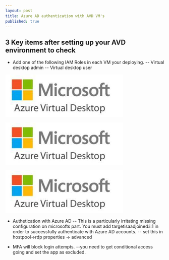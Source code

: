 ```yaml
---
layout: post
title: Azure AD authentication with AVD VM's
published: true
---
```



## 3 Key items after setting up your AVD environment to check


- Add one of the following IAM Roles in each VM your deploying.
-- Virtual desktop admin
-- Virtual desktop user

![avdimg.jpg](./avdimg.jpg)

![My Image](avdimg.jpg)

![avdimg.jpg](https://github.com/nomoretorgo/nomoretorgo.github.io/blob/master/_posts/avdimg.jpg)


- Authetication with Azure AD
-- This is a particularly irritating missing configuration on microsofts part.  You must add targetisaadjoined:i:1 in order to successfully authenticate with Azure AD accounts.
-- set this in hostpool->rdp properties -> advanced


- MFA will block login attempts.
--you need to get conditional access going and set the app as excluded.
